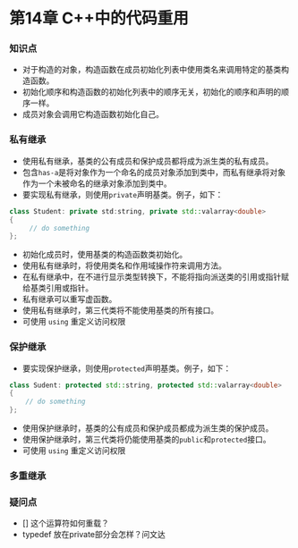 # 第14章 C++中的代码重用

### 知识点
* 对于构造的对象，构造函数在成员初始化列表中使用类名来调用特定的基类构造函数。
* 初始化顺序和构造函数的初始化列表中的顺序无关，初始化的顺序和声明的顺序一样。
* 成员对象会调用它构造函数初始化自己。

### 私有继承
* 使用私有继承，基类的公有成员和保护成员都将成为派生类的私有成员。
* 包含`has-a`是将对象作为一个命名的成员对象添加到类中，而私有继承将对象作为一个未被命名的继承对象添加到类中。
* 要实现私有继承，则使用`private`声明基类。例子，如下：
```cpp
class Student: private std:string, private std::valarray<double>
{
     // do something
};
```
* 初始化成员时，使用基类的构造函数类初始化。
* 使用私有继承时，将使用类名和作用域操作符来调用方法。
* 在私有继承中，在不进行显示类型转换下，不能将指向派送类的引用或指针赋给基类引用或指针。
* 私有继承可以重写虚函数。
* 使用私有继承时，第三代类将不能使用基类的所有接口。
* 可使用 `using` 重定义访问权限

### 保护继承
* 要实现保护继承，则使用`protected`声明基类。例子，如下：
```cpp
class Sudent: protected std::string, protected std::valarray<double>
{
    // do something
};
```
* 使用保护继承时，基类的公有成员和保护成员都成为派生类的保护成员。
* 使用保护继承时，第三代类将仍能使用基类的`public`和`protected`接口。
* 可使用 `using` 重定义访问权限

### 多重继承


### 疑问点
* [] 这个运算符如何重载？
* typedef 放在private部分会怎样？问文达